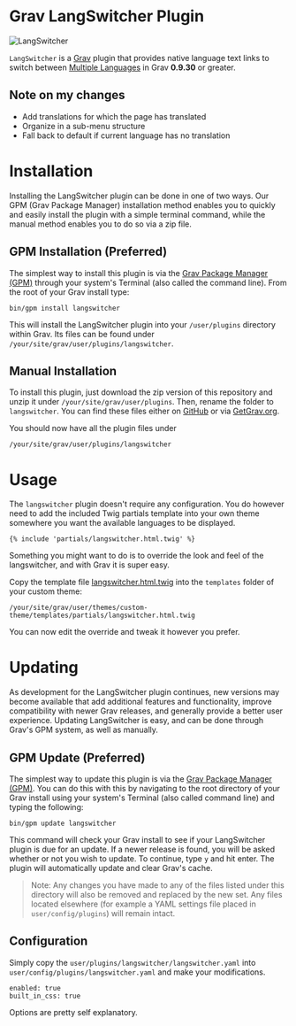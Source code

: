 # Grav LangSwitcher Plugin

![LangSwitcher](assets/readme_1.png)

`LangSwitcher` is a [Grav](http://github.com/getgrav/grav) plugin that provides native language text links to switch between [Multiple Languages](http://learn.getgrav.org/content/multi-language) in Grav **0.9.30** or greater.

## Note on my changes

- Add translations for which the page has translated
- Organize in a sub-menu structure
- Fall back to default if current language has no translation

# Installation

Installing the LangSwitcher plugin can be done in one of two ways. Our GPM (Grav Package Manager) installation method enables you to quickly and easily install the plugin with a simple terminal command, while the manual method enables you to do so via a zip file.

## GPM Installation (Preferred)

The simplest way to install this plugin is via the [Grav Package Manager (GPM)](http://learn.getgrav.org/advanced/grav-gpm) through your system's Terminal (also called the command line).  From the root of your Grav install type:

    bin/gpm install langswitcher

This will install the LangSwitcher plugin into your `/user/plugins` directory within Grav. Its files can be found under `/your/site/grav/user/plugins/langswitcher`.

## Manual Installation

To install this plugin, just download the zip version of this repository and unzip it under `/your/site/grav/user/plugins`. Then, rename the folder to `langswitcher`. You can find these files either on [GitHub](https://github.com/getgrav/grav-plugin-langswitcher) or via [GetGrav.org](http://getgrav.org/downloads/plugins#extras).

You should now have all the plugin files under

    /your/site/grav/user/plugins/langswitcher

# Usage

The `langswitcher` plugin doesn't require any configuration. You do however need to add the included Twig partials template into your own theme somewhere you want the available languages to be displayed.

```
{% include 'partials/langswitcher.html.twig' %}
```

Something you might want to do is to override the look and feel of the langswitcher, and with Grav it is super easy.

Copy the template file [langswitcher.html.twig](templates/partials/langswitcher.html.twig) into the `templates` folder of your custom theme:

```
/your/site/grav/user/themes/custom-theme/templates/partials/langswitcher.html.twig
```

You can now edit the override and tweak it however you prefer.

# Updating

As development for the LangSwitcher plugin continues, new versions may become available that add additional features and functionality, improve compatibility with newer Grav releases, and generally provide a better user experience. Updating LangSwitcher is easy, and can be done through Grav's GPM system, as well as manually.

## GPM Update (Preferred)

The simplest way to update this plugin is via the [Grav Package Manager (GPM)](http://learn.getgrav.org/advanced/grav-gpm). You can do this with this by navigating to the root directory of your Grav install using your system's Terminal (also called command line) and typing the following:

    bin/gpm update langswitcher

This command will check your Grav install to see if your LangSwitcher plugin is due for an update. If a newer release is found, you will be asked whether or not you wish to update. To continue, type `y` and hit enter. The plugin will automatically update and clear Grav's cache.

> Note: Any changes you have made to any of the files listed under this directory will also be removed and replaced by the new set. Any files located elsewhere (for example a YAML settings file placed in `user/config/plugins`) will remain intact.

## Configuration

Simply copy the `user/plugins/langswitcher/langswitcher.yaml` into `user/config/plugins/langswitcher.yaml` and make your modifications.

```
enabled: true
built_in_css: true
```

Options are pretty self explanatory.

